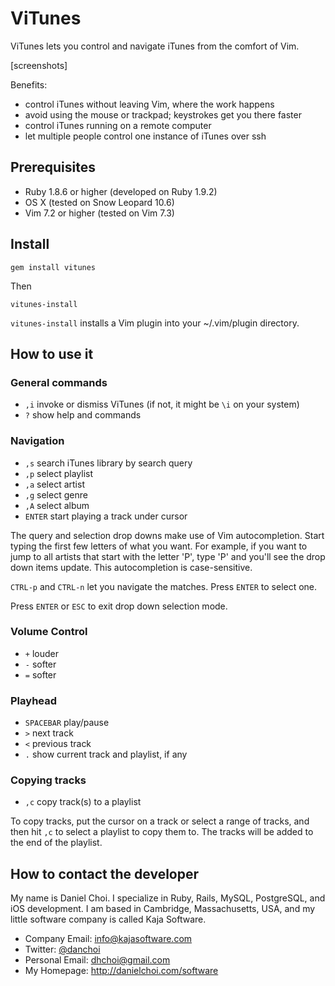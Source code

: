 # ViTunes

ViTunes lets you control and navigate iTunes from the comfort of Vim.

[screenshots]

Benefits:

* control iTunes without leaving Vim, where the work happens
* avoid using the mouse or trackpad; keystrokes get you there faster
* control iTunes running on a remote computer 
* let multiple people control one instance of iTunes over ssh

## Prerequisites

* Ruby 1.8.6 or higher (developed on Ruby 1.9.2)
* OS X (tested on Snow Leopard 10.6)
* Vim 7.2 or higher (tested on Vim 7.3)

## Install

    gem install vitunes

Then

    vitunes-install

`vitunes-install` installs a Vim plugin into your ~/.vim/plugin
directory. 

## How to use it 

### General commands

* `,i` invoke or dismiss ViTunes (if not, it might be `\i` on your system)
* `?` show help and commands

### Navigation

* `,s` search iTunes library by search query
* `,p` select playlist
* `,a` select artist
* `,g` select genre
* `,A` select album
* `ENTER` start playing a track under cursor

The query and selection drop downs make use of Vim autocompletion. Start typing
the first few letters of what you want. For example, if you want to jump to all
artists that start with the letter 'P', type 'P' and you'll see the drop down
items update. This autocompletion is case-sensitive.

`CTRL-p` and `CTRL-n` let you navigate the matches. Press `ENTER` to select
one.

Press `ENTER` or `ESC` to exit drop down selection mode.

### Volume Control

* `+` louder
* `-` softer
* `=` softer

### Playhead

* `SPACEBAR` play/pause
* `>` next track
* `<` previous track
* `.` show current track and playlist, if any

### Copying tracks

* `,c` copy track(s) to a playlist

To copy tracks, put the cursor on a track or select a range of tracks,
and then hit `,c` to select a playlist to copy them to. The tracks will be
added to the end of the playlist.

## How to contact the developer

My name is Daniel Choi. I specialize in Ruby, Rails, MySQL, PostgreSQL, and
iOS development. I am based in Cambridge, Massachusetts, USA, and my little
software company is called Kaja Software. 

* Company Email: info@kajasoftware.com
* Twitter: [@danchoi][twitter] 
* Personal Email: dhchoi@gmail.com  
* My Homepage: <http://danielchoi.com/software>

[twitter]:http://twitter.com/#!/danchoi



